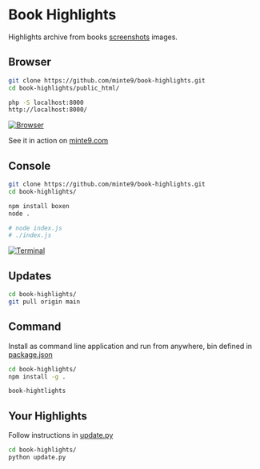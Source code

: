 # Book Highlights

Highlights archive from books [screenshots](https://github.com/minte9/book-highlights/tree/main/files_archive/my_books/book1/author1) images. 

## Browser

~~~sh
git clone https://github.com/minte9/book-highlights.git
cd book-highlights/public_html/

php -S localhost:8000
http://localhost:8000/
~~~

[![Browser](https://www.minte9.com/lib/images/github/book-highlights/m9_08.png)](https://www.minte9.com)

See it in action on [minte9.com](https://www.minte9.com)

## Console

~~~sh
git clone https://github.com/minte9/book-highlights.git
cd book-highlights/

npm install boxen
node .

# node index.js
# ./index.js
~~~

[![Terminal](https://www.minte9.com/lib/images/github/book-highlights/highlight_02.png)](https://www.minte9.com)

##

## Updates

~~~sh
cd book-highlights/
git pull origin main
~~~

## Command

Install as command line application and run from anywhere, bin defined in [package.json](https://github.com/minte9/book-highlights/blob/main/package.json) 

~~~sh
cd book-highlights/
npm install -g .

book-hightlights
~~~

## Your Highlights

Follow instructions in [update.py](https://github.com/minte9/book-highlights/blob/main/update.py)

~~~sh
cd book-highlights/
python update.py
~~~

